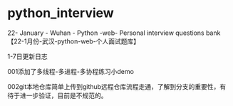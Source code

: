 # python_interview
22- January - Wuhan - Python -web- Personal interview questions bank【22-1月份-武汉-python-web-个人面试题库】

1-7日更新日志

001添加了多线程-多进程-多协程练习小demo

002git本地仓库简单上传到github远程仓库流程走通，了解到分支的重要性，有待于进一步验证，目前是不规范的。

